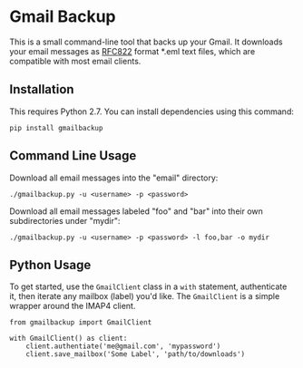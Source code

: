 # Gmail Backup

This is a small command-line tool that backs up your Gmail.
It downloads your email messages as [RFC822](http://www.w3.org/Protocols/rfc822/) format *.eml text files, which are compatible with most email clients.


## Installation

This requires Python 2.7.
You can install dependencies using this command:

    pip install gmailbackup


## Command Line Usage

Download all email messages into the "email" directory:

    ./gmailbackup.py -u <username> -p <password>

Download all email messages labeled "foo" and "bar" into their own subdirectories under "mydir":

    ./gmailbackup.py -u <username> -p <password> -l foo,bar -o mydir

## Python Usage

To get started, use the `GmailClient` class in a `with` statement, authenticate it, then iterate any mailbox (label) you'd like.
The `GmailClient` is a simple wrapper around the IMAP4 client.

	from gmailbackup import GmailClient
	
	with GmailClient() as client:
		client.authentiate('me@gmail.com', 'mypassword')
		client.save_mailbox('Some Label', 'path/to/downloads')


